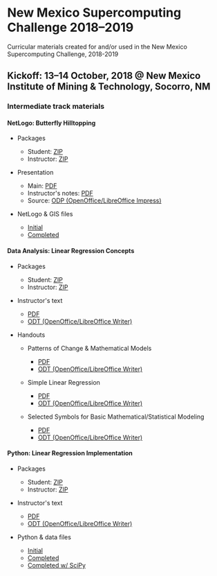 # New Mexico Supercomputing Challenge 2018&ndash;2019

Curricular materials created for and/or used in the New Mexico Supercomputing Challenge, 2018-2019

## Kickoff: 13&ndash;14 October, 2018 @ New Mexico Institute of Mining &amp; Technology, Socorro, NM

### Intermediate track materials

#### NetLogo: Butterfly Hilltopping

* Packages
    * Student: [ZIP](kickoff/netlogo/packages/NetLogo%20Student%20Package.zip)
    * Instructor: [ZIP](kickoff/netlogo/packages/NetLogo%20Instructor%20Package.zip)
    
* Presentation
    * Main: [PDF](kickoff/netlogo/Butterfly%20Hilltopping.pdf)
    * Instructor's notes: [PDF](kickoff/netlogo/Butterfly%20Hilltopping%20(notes).pdf)
    * Source: [ODP (OpenOffice/LibreOffice Impress)](kickoff/netlogo/Butterfly%20Hilltopping.odp)
    
* NetLogo &amp; GIS files
    * [Initial](kickoff/netlogo/initial)
    * [Completed](kickoff/netlogo/complete)
    
#### Data Analysis: Linear Regression Concepts

* Packages
    * Student: [ZIP](kickoff/data-analysis/packages/Data%20Analysis%20Student%20Package.zip)
    * Instructor: [ZIP](kickoff/data-analysis/packages/Data%20Analysis%20Instructor%20Package.zip)

* Instructor's text
    * [PDF](kickoff/data-analysis/Mathematical%20Models%20%26%20Linear%20Statistical%20Models_%20Basic%20Concepts%20%26%20Computations.pdf)
    * [ODT (OpenOffice/LibreOffice Writer)](kickoff/data-analysis/Mathematical%20Models%20%26%20Linear%20Statistical%20Models_%20Basic%20Concepts%20%26%20Computations.odt)

* Handouts
    * Patterns of Change &amp; Mathematical Models
        * [PDF](kickoff/data-analysis/Handout%20-%20Patterns%20of%20Change%20and%20Mathematical%20Models.pdf)
        * [ODT (OpenOffice/LibreOffice Writer)](kickoff/data-analysis/Handout%20-%20Patterns%20of%20Change%20and%20Mathematical%20Models.odt)
        
    * Simple Linear Regression
        * [PDF](kickoff/data-analysis/Handout%20-%20Simple%20Linear%20Regression.pdf)
        * [ODT (OpenOffice/LibreOffice Writer)](kickoff/data-analysis/Handout%20-%20Simple%20Linear%20Regression.odt)
        
    * Selected Symbols for Basic Mathematical/Statistical Modeling
        * [PDF](kickoff/data-analysis/Handout%20-%20Selected%20Symbols%20for%20Basic%20Mathematical_Statistical%20Modeling.pdf)
        * [ODT (OpenOffice/LibreOffice Writer)](kickoff/data-analysis/Handout%20-%20Selected%20Symbols%20for%20Basic%20Mathematical_Statistical%20Modeling.odt)

#### Python: Linear Regression Implementation

* Packages
    * Student: [ZIP](kickoff/python/packages/Python%20Student%20Package.zip)
    * Instructor: [ZIP](Python%20Instructor%20Package.zip)
    
* Instructor's text 
    * [PDF](kickoff/python/Linear%20Statistical%20Models_%20Basic%20Computation%20with%20Python%20and%20SciPy.pdf)
    * [ODT (OpenOffice/LibreOffice Writer)](kickoff/python/Linear%20Statistical%20Models_%20Basic%20Computation%20with%20Python%20and%20SciPy.odt)

* Python &amp; data files
    * [Initial](kickoff/python/initial)
    * [Completed](kickoff/python/complete)
    * [Completed w/ SciPy](kickoff/python/complete-scipy)
    
